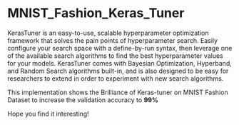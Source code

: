 # MNIST_Fashion_Keras_Tuner

KerasTuner is an easy-to-use, scalable hyperparameter optimization framework that solves the pain points of hyperparameter search. 
Easily configure your search space with a define-by-run syntax, then leverage one of the available search algorithms to find the best hyperparameter values for your models.
KerasTuner comes with Bayesian Optimization, Hyperband, and Random Search algorithms built-in, and is also designed to be easy for researchers to extend in order to experiment with new search algorithms.

This implementation shows the Brilliance of Keras-tuner on MNIST Fashion Dataset to increase the validation accuracy to **99%**

Hope you find it interesting!
